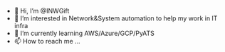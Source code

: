 - 👋 Hi, I’m @INWGift
- 👀 I’m interested in Network&System automation to help my work in IT infra
- 🌱 I’m currently learning AWS/Azure/GCP/PyATS
- 📫 How to reach me ...

<!---
INWGift/INWGift is a ✨ special ✨ repository because its `README.md` (this file) appears on your GitHub profile.
You can click the Preview link to take a look at your changes.
--->
